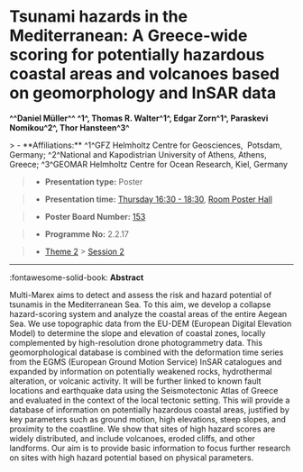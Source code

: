 # Tsunami hazards in the Mediterranean: A Greece-wide scoring for potentially hazardous coastal areas and volcanoes based on geomorphology and InSAR data

**^^Daniel Müller^^ ^1^, Thomas R. Walter^1^, Edgar Zorn^1^, Paraskevi Nomikou^2^, Thor Hansteen^3^**

<!-- more -->> - **Affiliations:** ^1^GFZ Helmholtz Centre for Geosciences,  Potsdam, Germany; ^2^National and Kapodistrian University of Athens, Athens, Greece; ^3^GEOMAR Helmholtz Centre for Ocean Research, Kiel, Germany

> - **Presentation type:** Poster

> - **Presentation time:** [Thursday 16:30 - 18:30](../sessions_comparison.md#__tabbed_3_6), [Room Poster Hall](../maps_venue.md#__tabbed_1_1)

> - **Poster Board Number:** [153](../map_poster_boards.md#thursday)

> - **Programme No:** 2.2.17

> - [Theme 2](../theme2.md) > [Session 2](../sessions/session-2-2.md)

--- 

:fontawesome-solid-book: **Abstract**

Multi-Marex aims to detect and assess the risk and hazard potential of tsunamis in the Mediterranean Sea. To this aim, we develop a collapse hazard-scoring system and analyze the coastal areas of the entire Aegean Sea. We use topographic data from the EU-DEM (European Digital Elevation Model) to determine the slope and elevation of coastal zones, locally complemented by high-resolution drone photogrammetry data. This geomorphological database is combined with the deformation time series from the EGMS (European Ground Motion Service) InSAR catalogues and expanded by information on potentially weakened rocks, hydrothermal alteration, or volcanic activity. It will be further linked to known fault locations and earthquake data using the Seismotectonic Atlas of Greece and evaluated in the context of the local tectonic setting. This will provide a database of information on potentially hazardous coastal areas, justified by key parameters such as ground motion, high elevations, steep slopes, and proximity to the coastline. We show that sites of high hazard scores are widely distributed, and include volcanoes, eroded cliffs, and other landforms. Our aim is to provide basic information to focus further research on sites with high hazard potential based on physical parameters.

